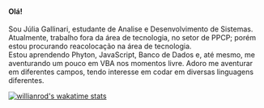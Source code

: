 #### Olá!
Sou Júlia Gallinari, estudante de Analise e Desenvolvimento de Sistemas. Atualmente, trabalho fora da área de tecnologia, no setor de PPCP; porém estou procurando reacolocação na área de tecnologia. <br>
Estou aprendendo Phyton, JavaScript, Banco de Dados e, até mesmo, me aventurando um pouco em VBA nos momentos livre. Adoro me aventurar em diferentes campos, tendo interesse em codar em diversas linguagens diferentes. <br>

[![willianrod's wakatime stats](https://github-readme-stats.vercel.app/api/wakatime?username=JuliaGallinari)](https://github.com/JuliaGallinari/github-readme-stats)
